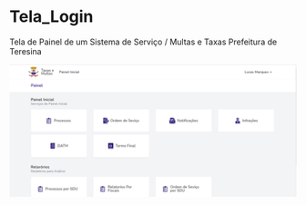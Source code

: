 # Tela_Login
Tela de Painel de um Sistema de Serviço / Multas e Taxas Prefeitura de Teresina

![img1](https://github.com/Lucasm12/Tela_Painel/blob/master/modules/images/print.png)
